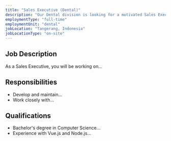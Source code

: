 ```yaml
---
title: "Sales Executive (Dental)"
description: "Our Dental division is looking for a motivated Sales Executive to drive sales and expand our client base. The successful applicant will be knowledgeable about the dental industry and demonstrate a passion for sales excellence."
employmentType: "full-time"
employmentUnit: "dental"
jobLocation: "Tangerang, Indonesia"
jobLocationType: "on-site"
---
```


## Job Description

As a Sales Executive, you will be working on...

## Responsibilities

- Develop and maintain...
- Work closely with...

## Qualifications

- Bachelor's degree in Computer Science...
- Experience with Vue.js and Node.js...
